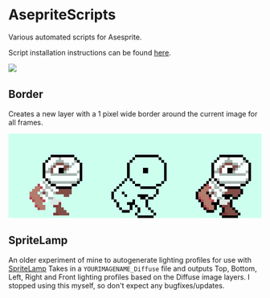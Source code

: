 # AsepriteScripts
Various automated scripts for Asesprite.

Script installation instructions can be found [here](https://www.aseprite.org/docs/scripting/).

![](https://media.giphy.com/media/X10azJgFl8bXq/giphy.gif)

## Border
Creates a new layer with a 1 pixel wide border around the current image for all frames.

![](images/Border.gif)

## SpriteLamp
An older experiment of mine to autogenerate lighting profiles for use with [SpriteLamp](http://www.snakehillgames.com/spritelamp/)
Takes in a `YOURIMAGENAME_Diffuse` file and outputs Top, Bottom, Left, Right and Front lighting profiles based on the Diffuse image layers.
I stopped using this myself, so don't expect any bugfixes/updates.
